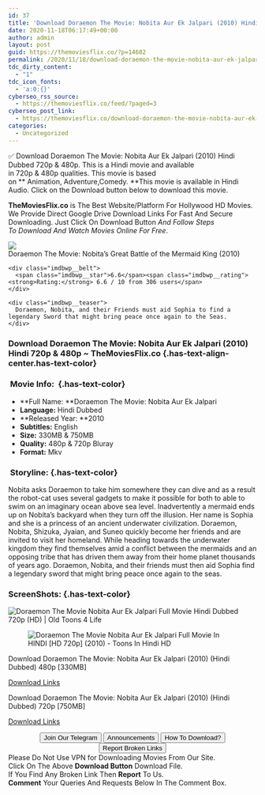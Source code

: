 ```yaml
---
id: 37
title: 'Download Doraemon The Movie: Nobita Aur Ek Jalpari (2010) Hindi Dubbed 480p [330MB] || 720p [750MB]'
date: 2020-11-18T06:17:49+00:00
author: admin
layout: post
guid: https://themoviesflix.co/?p=14682
permalink: /2020/11/18/download-doraemon-the-movie-nobita-aur-ek-jalpari-2010-hindi-dubbed-480p-330mb-720p-750mb/
tdc_dirty_content:
  - "1"
tdc_icon_fonts:
  - 'a:0:{}'
cyberseo_rss_source:
  - https://themoviesflix.co/feed/?paged=3
cyberseo_post_link:
  - https://themoviesflix.co/download-doraemon-the-movie-nobita-aur-ek-jalpari-2010-hindi-480p-720p/
categories:
  - Uncategorized
---
```

✅ Download Doraemon The Movie: Nobita Aur Ek Jalpari (2010) Hindi Dubbed&nbsp;720p&nbsp;&&nbsp;480p. This is&nbsp;a&nbsp;Hindi&nbsp;movie and available in&nbsp;720p&nbsp;&&nbsp;480p&nbsp;qualities. This movie is based on&nbsp;**&nbsp;Animation,&nbsp;Adventure,Comedy.&nbsp;**This movie is available in Hindi Audio. Click on the Download button below to download this movie.

**TheMoviesFlix.co**&nbsp;is The Best Website/Platform For Hollywood HD Movies. We Provide Direct Google Drive Download Links For Fast And Secure Downloading. Just Click On Download Button&nbsp;_And Follow Steps To&nbsp;Download And Watch Movies Online For Free_.

<div class="imdbwp imdbwp--movie dark">
  <div class="imdbwp__thumb">
    <a class="imdbwp__link" target="_blank" title="Doraemon The Movie: Nobita's Great Battle of the Mermaid King" href="https://www.imdb.com/title/tt1613031/" rel="nofollow noopener noreferrer"><img class="imdbwp__img" src="https://m.media-amazon.com/images/M/MV5BZGI3Njg2ZWMtMmFmNC00ZWRlLTg4YzAtNTYzYzU0YjRmYmZmXkEyXkFqcGdeQXVyNTAwNzc3ODg@._V1_SX300.jpg" /></a>
  </div>
  
  <div class="imdbwp__content">
    <div class="imdbwp__header">
      <span class="imdbwp__title">Doraemon The Movie: Nobita&#8217;s Great Battle of the Mermaid King</span> (2010)
    </div>
    
    <div class="imdbwp__belt">
      <span class="imdbwp__star">6.6</span><span class="imdbwp__rating"><strong>Rating:</strong> 6.6 / 10 from 306 users</span>
    </div>
    
    <div class="imdbwp__teaser">
      Doraemon, Nobita, and their Friends must aid Sophia to find a legendary Sword that might bring peace once again to the Seas.
    </div>
  </div>
</div>

### Download Doraemon The Movie: Nobita Aur Ek Jalpari (2010) Hindi 720p & 480p ~ TheMoviesFlix.co {.has-text-align-center.has-text-color}

### &nbsp;Movie Info:&nbsp; {.has-text-color}

  * **Full Name:&nbsp;**Doraemon The Movie: Nobita Aur Ek Jalpari
  * **Language:**&nbsp;Hindi Dubbed
  * **Released Year:&nbsp;**2010
  * **Subtitles:**&nbsp;English
  * **Size:**&nbsp;330MB & 750MB
  * **Quality:**&nbsp;480p & 720p Bluray
  * **Format:**&nbsp;Mkv

### &nbsp;Storyline: {.has-text-color}

Nobita asks Doraemon to take him somewhere they can dive and as a result the robot-cat uses several gadgets to make it possible for both to able to swim on an imaginary ocean above sea level. Inadvertently a mermaid ends up on Nobita’s backyard when they turn off the illusion. Her name is Sophia and she is a princess of an ancient underwater civilization. Doraemon, Nobita, Shizuka, Jyaian, and Suneo quickly become her friends and are invited to visit her homeland. While heading towards the underwater kingdom they find themselves amid a conflict between the mermaids and an opposing tribe that has driven them away from their home planet thousands of years ago. Doraemon, Nobita, and their friends must then aid Sophia find a legendary sword that might bring peace once again to the seas.

### ScreenShots: {.has-text-color}<figure class="wp-block-image">

![Doraemon The Movie Nobita Aur Ek Jalpari Full Movie Hindi Dubbed 720p (HD) | Old Toons 4 Life](https://1.bp.blogspot.com/-2tBqnwwCd4o/X0UqxOZXgoI/AAAAAAAAAhY/cGeQ8pcG9ycF5CiPPPNyXhXW1HP7ue5TgCLcBGAsYHQ/s990/Doraemon-The-Movie-Nobita-Aur-Ek-Jalpari.jpg) </figure> <figure class="wp-block-image">![Doraemon The Movie Nobita Aur Ek Jalpari Full Movie In HINDI [HD 720p] (2010) - Toons In Hindi HD](https://3.bp.blogspot.com/-EUl7bpABC2s/WTfWvLPbSaI/AAAAAAAAAl0/dbDNHGhmkao4hg_VtF2xxP4AOHSIL3JbQCLcB/s1600/Doraemon%2BThe%2BMovie%2B-Nobita%2Baur%2BEk%2BJalpari%2BFull%2BMovie%2BIn%2BHINDI%2BScreenshot3.jpg)</figure> 

<p class="has-text-align-center has-text-color has-medium-font-size">
  Download Doraemon The Movie: Nobita Aur Ek Jalpari (2010) (Hindi Dubbed) 480p [330MB]
</p>

<span class="mb-center maxbutton-3-center"><span class="maxbutton-3-container mb-container"><a class="maxbutton-3 maxbutton maxbutton-post-button" target="_blank" rel="nofollow noopener noreferrer" href="https://coinquint.com/a20060/"><span class="mb-text">Download Links</span></a></span></span>

<p class="has-text-align-center has-text-color has-medium-font-size">
  Download Doraemon The Movie: Nobita Aur Ek Jalpari (2010) (Hindi Dubbed) 720p [750MB]
</p>

<span class="mb-center maxbutton-3-center"><span class="maxbutton-3-container mb-container"><a class="maxbutton-3 maxbutton maxbutton-post-button" target="_blank" rel="nofollow noopener noreferrer" href="https://coinquint.com/a20062/"><span class="mb-text">Download Links</span></a></span></span>

<center>
</center>

<center>
  <a href="https://t.me/themoviesflixcom" target="_blank" data-wpel-link="external" rel="nofollow external noopener noreferrer"><button class="button button5">Join Our Telegram</button></a> <a href="https://themoviesflix.co/download-doraemon-the-movie-nobita-aur-ek-jalpari-2010-hindi-480p-720p/#" target="_blank" data-wpel-link="external" rel="nofollow external noopener noreferrer"><button class="button button5">Announcements</button></a> <a href="https://themoviesflix.com/how-to-download/" target="_blank" data-wpel-link="external" rel="nofollow external noopener noreferrer"><button class="button button5">How To Download?</button></a> <a href="https://themoviesflix.co/download-doraemon-the-movie-nobita-aur-ek-jalpari-2010-hindi-480p-720p/#" target="_blank" data-wpel-link="external" rel="nofollow external noopener noreferrer"><button class="button button5">Report Broken Links</button></a>
</center>

<div class="alert alert-danger">
  Please Do Not Use VPN for Downloading Movies From Our Site.
</div>

<div class="alert alert-success">
  Click On The Above <strong>Download Button</strong> Download File.
</div>

<div class="alert alert-warning">
  If You Find Any Broken Link Then <strong>Report</strong> To Us.
</div>

<div class="alert alert-info">
  <strong>Comment</strong> Your Queries And Requests Below In The Comment Box.
</div>